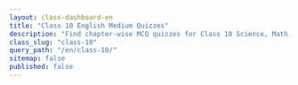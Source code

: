 ```yaml
---
layout: class-dashboard-en
title: "Class 10 English Medium Quizzes"
description: "Find chapter-wise MCQ quizzes for Class 10 Science, Math, and other subjects in English."
class_slug: "class-10"
query_path: "/en/class-10/"
sitemap: false
published: false 
---
```


